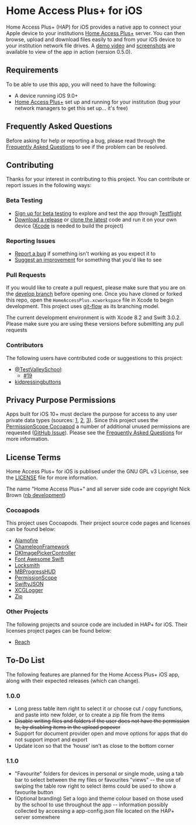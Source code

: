 # Home Access Plus+ for iOS

Home Access Plus+ (HAP) for iOS provides a native app to connect your Apple device to your institutions [Home Access Plus+](https://hap.codeplex.com) server. You can then browse, upload and download files easily to and from your iOS device to your institution network file drives. A [demo video](https://www.youtube.com/watch?v=cpr7Ar-a5MA) and [screenshots](https://goo.gl/photos/6Ptp4J1woojWuUik9) are available to view of the app in action (version 0.5.0).

## Requirements
To be able to use this app, you will need to have the following:
* A device running iOS 9.0+
* [Home Access Plus+](https://hap.codeplex.com) set up and running for your institution (bug your network managers to get this set up&hellip; it's free)

## Frequently Asked Questions
Before asking for help or reporting a bug, please read through the [Frequently Asked Questions](FAQ.md) to see if the problem can be resolved.

## Contributing
Thanks for your interest in contributing to this project. You can contribute or report issues in the following ways:

### Beta Testing
* [Sign up for beta testing](http://www.edugeek.net/forums/home-access-plus/164699-home-access-plus-ios-app-request-testers.html) to explore and test the app through [Testflight](https://developer.apple.com/testflight/)
* [Download a release](https://github.com/stuajnht/HAP-for-iOS/releases) or [clone the latest](https://github.com/stuajnht/HAP-for-iOS.git) code and run it on your own device ([Xcode](https://developer.apple.com/xcode/) is needed to build the project)

### Reporting Issues
* [Report a bug](http://issuetemplate.com/#/stuajnht/HAP-for-iOS/bug) if something isn't working as you expect it to
* [Suggest an improvement](http://issuetemplate.com/#/stuajnht/HAP-for-iOS/request) for something that you'd like to see

### Pull Requests
If you would like to create a pull request, please make sure that you are on the [develop branch](https://github.com/stuajnht/HAP-for-iOS/tree/develop) before opening one. Once you have cloned or forked this repo, open the `HomeAccessPlus.xcworkspace` file in Xcode to begin development. This project uses [git-flow](https://github.com/nvie/gitflow) as its branching model.

The current development environment is with Xcode 8.2 and Swift 3.0.2. Please make sure you are using these versions before submitting any pull requests

### Contributors
The following users have contributed code or suggestions to this project:
* [@TestValleySchool](https://github.com/TestValleySchool):
  * [#19](https://github.com/stuajnht/HAP-for-iOS/pull/19)
* [kidpressingbuttons](http://www.edugeek.net/members/kidpressingbuttons.html)

## Privacy Purpose Permissions
Apps built for iOS 10+ must declare the purpose for access to any user private data types (sources: [1](http://useyourloaf.com/blog/privacy-settings-in-ios-10/), [2](https://developer.apple.com/videos/play/wwdc2016-709/?time=1470), [3](https://developer.apple.com/videos/play/wwdc2016-709/?time=1780)). Since this project uses the [PermissionScope Cocoapod](#cocoapods) a number of additional unused permissions are requested ([GitHub Issue](https://github.com/nickoneill/PermissionScope/issues/194)). Please see the [Frequently Asked Questions](FAQ.md#why-are-so-many-privacy-purpose-permissions-needed) for more information.

## License Terms
Home Access Plus+ for iOS is publised under the GNU GPL v3 License, see the [LICENSE](LICENSE.md) file for more information.

The name "Home Access Plus+" and all server side code are copyright Nick Brown ([nb development](https://nbdev.uk/projects/hap.aspx))

### Cocoapods
This project uses Cocoapods. Their project source code pages and licenses can be found below:
* [Alamofire](https://github.com/Alamofire/Alamofire/)
* [ChameleonFramework](https://github.com/ViccAlexander/Chameleon)
* [DKImagePickerController](https://github.com/zhangao0086/DKImagePickerController)
* [Font Awesome Swift](https://github.com/Vaberer/Font-Awesome-Swift)
* [Locksmith](https://github.com/matthewpalmer/Locksmith)
* [MBProgressHUD](https://github.com/jdg/MBProgressHUD)
* [PermissionScope](https://github.com/nickoneill/PermissionScope)
* [SwiftyJSON](https://github.com/SwiftyJSON/SwiftyJSON)
* [XCGLogger](https://github.com/DaveWoodCom/XCGLogger)
* [Zip](https://github.com/marmelroy/Zip)

### Other Projects
The following projects and source code are included in HAP+ for iOS. Their licenses project pages can be found below:
* [Reach](https://github.com/Isuru-Nanayakkara/Reach)

## To-Do List
The following features are planned for the Home Access Plus+ iOS app, along with their expected releases (which can change).

### 1.0.0
* Long press table item right to select it or choose cut / copy functions, and paste into new folder, or to create a zip file from the items
* ~~Disable writing files and folders if the user does not have the permission to, by disabling items in the upload popover~~
* Support for document provider open and move options for apps that do not support import and export
* Update icon so that the ‘house’ isn’t as close to the bottom corner

### 1.1.0
* "Favourite" folders for devices in personal or single mode, using a tab bar to select between the my files or favourites "views" -- the use of swiping the table row right to select items could be used to show a favourite button
* (Optional branding) Set a logo and theme colour based on those used by the school to use throughout the app -- information possibly collected by accessing a app-config.json file located on the HAP+ server somewhere
